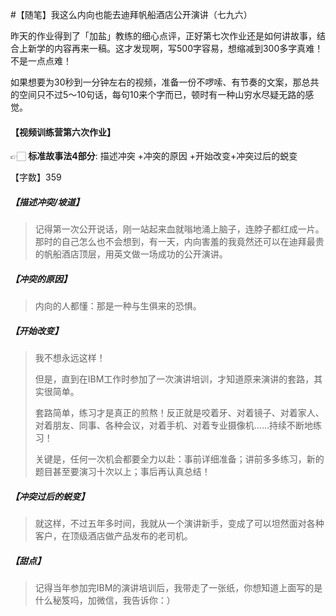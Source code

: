 #【随笔】我这么内向也能去迪拜帆船酒店公开演讲（七九六）

昨天的作业得到了「加盐」教练的细心点评，正好第七次作业还是如何讲故事，结合上新学的内容再来一稿。这才发现啊，写500字容易，想缩减到300多字真难！不是一点点难！

如果想要为30秒到一分钟左右的视频，准备一份不啰嗦、有节奏的文案，那总共的空间只不过5～10句话，每句10来个字而已，顿时有一种山穷水尽疑无路的感觉。

#### 【视频训练营第六次作业】

👉🏻 **标准故事法4部分**: 描述冲突 +冲突的原因 +开始改变+冲突过后的蜕变

【字数】359

##### 【描述冲突/坡道】

> 记得第一次公开说话，刚一站起来血就嗡地涌上脑子，连脖子都红成一片。那时的自己怎么也不会想到，有一天，内向害羞的我竟然还可以在迪拜最贵的帆船酒店顶层，用英文做一场成功的公开演讲。

##### 【冲突的原因】

> 内向的人都懂：那是一种与生俱来的恐惧。

##### 【开始改变】

> 我不想永远这样！
>
> 但是，直到在IBM工作时参加了一次演讲培训，才知道原来演讲的套路，其实很简单。
>
> 套路简单，练习才是真正的煎熬！反正就是咬着牙、对着镜子、对着家人、对着朋友、同事、各种会议，对着手机、对着专业摄像机……持续不断地练习！
>
> 关键是，任何一次机会都要全力以赴：事前详细准备；讲前多多练习，新的题目甚至要演习十次以上；事后再认真总结！

##### 【冲突过后的蜕变】

> 就这样，不过五年多时间，我就从一个演讲新手，变成了可以坦然面对各种客户，在顶级酒店做产品发布的老司机。

##### 【甜点】

> 记得当年参加完IBM的演讲培训后，我带走了一张纸，你想知道上面写的是什么秘笈吗，加微信，我告诉你：）